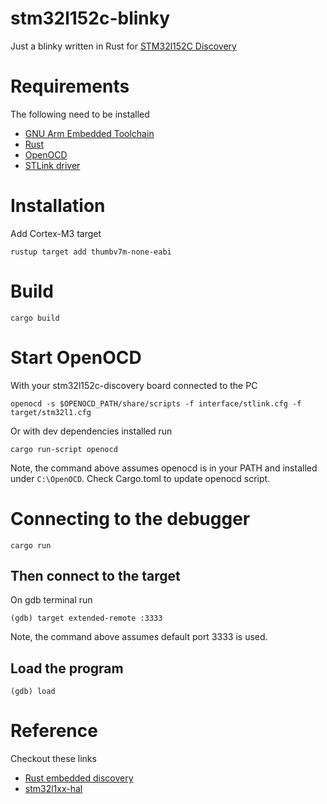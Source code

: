 # stm32l152c-blinky
Just a blinky written in Rust for [STM32l152C Discovery](https://st.com/stm32l152c-discovery)

# Requirements
The following need to be installed
- [GNU Arm Embedded Toolchain](https://developer.arm.com/downloads/-/gnu-rm)
- [Rust](https://www.rust-lang.org/)
- [OpenOCD](https://github.com/xpack-dev-tools/openocd-xpack/releases)
- [STLink driver](https://www.st.com/en/development-tools/stsw-link009.html)

# Installation

Add Cortex-M3 target
```shell
rustup target add thumbv7m-none-eabi
```

# Build
```shell
cargo build
```

# Start OpenOCD
With your stm32l152c-discovery board connected to the PC

```shell
openocd -s $OPENOCD_PATH/share/scripts -f interface/stlink.cfg -f target/stm32l1.cfg
```

Or with dev dependencies installed run
```shell
cargo run-script openocd
```
Note, the command above assumes openocd is in your PATH and installed under `C:\OpenOCD`. Check Cargo.toml to update openocd script.


# Connecting to the debugger
```shell
cargo run
```
## Then connect to the target
On gdb terminal run

```shell
(gdb) target extended-remote :3333
```
Note, the command above assumes default port 3333 is used.

## Load the program
```shell
(gdb) load
```

# Reference

Checkout these links

- [Rust embedded discovery](https://docs.rust-embedded.org/discovery/f3discovery/index.html)
- [stm32l1xx-hal](https://github.com/stm32-rs/stm32l1xx-hal)
